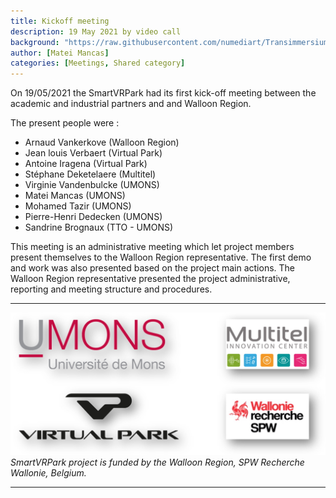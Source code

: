 ```yaml
---
title: Kickoff meeting
description: 19 May 2021 by video call
background: "https://raw.githubusercontent.com/numediart/Transimmersium/main/assets/img/meetup3.jpg?ixlib=rb-1.2.1&ixid=eyJhcHBfaWQiOjEyMDd9&auto=format&fit=crop&w=1200&q=80"
author: [Matei Mancas]
categories: [Meetings, Shared category]
---
```


On 19/05/2021 the SmartVRPark had its first kick-off meeting between the academic and industrial partners and and Walloon Region. 

The present people were : 
* Arnaud Vankerkove (Walloon Region)
* Jean louis Verbaert (Virtual Park)
* Antoine Iragena (Virtual Park)
* Stéphane Deketelaere (Multitel)
* Virginie Vandenbulcke (UMONS)
* Matei Mancas (UMONS)
* Mohamed Tazir (UMONS)
* Pierre-Henri Dedecken (UMONS)
* Sandrine Brognaux (TTO - UMONS)

This meeting is an administrative meeting which let project members present themselves to the Walloon Region representative. The first demo and work was also presented based on the project main actions. The Walloon Region representative presented the project administrative, reporting and meeting structure and procedures. 
 
 
---

![Project partners](https://raw.githubusercontent.com/numediart/SmartVRPark/main/assets/img/smartvr_partners.jpg)
_SmartVRPark project is funded by the Walloon Region, SPW Recherche Wallonie, Belgium._

---